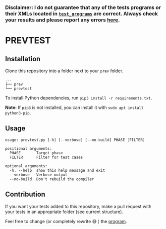 

### **Disclaimer: I do not guarantee that any of the tests programs or their XMLs located in [`test_programs`](/test_programs) are correct. Always check your results and please report any errors [here](https://github.com/MatevzFa/prevtest/issues).**

# PREVTEST

## Installation

Clone this repository into a folder next to your `prev` folder.
```
...
├── prev
└── prevtest
```

To install Python dependencies, run `pip3 install -r requirements.txt`.

**Note:** If `pip3` is not installed, you can install it with `sudo apt install python3-pip`.


## Usage

```
usage: prevtest.py [-h] [--verbose] [--no-build] PHASE [FILTER]

positional arguments:
  PHASE       Target phase
  FILTER      Filter for test cases

optional arguments:
  -h, --help  show this help message and exit
  --verbose   Verbose output
  --no-build  Don't rebuild the compiler
```

## Contribution

If you want your tests added to this repository, make a pull request with your tests in an appropriate folder (see current structure).

Feel free to change (or completely rewrite :sweat_smile: ) the [program](prevtest.py).
